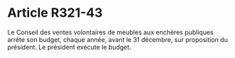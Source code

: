 # Article R321-43

Le Conseil des ventes volontaires de meubles aux enchères publiques arrête son budget, chaque année, avant le 31 décembre, sur proposition du président.   Le président exécute le budget.